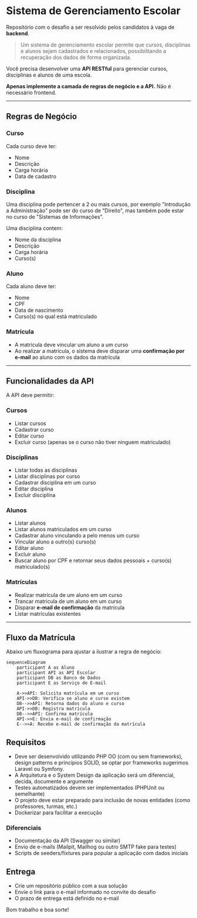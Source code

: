 # Sistema de Gerenciamento Escolar

Repositório com o desafio a ser resolvido pelos candidatos à vaga de **backend**.  

> Um sistema de gerenciamento escolar permite que cursos, disciplinas e alunos sejam cadastrados e relacionados, possibilitando a recuperação dos dados de forma organizada.  

Você precisa desenvolver uma **API RESTful** para gerenciar cursos, disciplinas e alunos de uma escola.  

**Apenas implemente a camada de regras de negócio e a API.** Não é necessário frontend.  

---

## Regras de Negócio

### Curso
Cada curso deve ter:
- Nome  
- Descrição  
- Carga horária  
- Data de cadastro  

### Disciplina
Uma disciplina pode pertencer a 2 ou mais cursos, por exemplo "Introdução a Administração" pode ser do curso de "Direito", mas também pode estar no curso de "Sistemas de Informações".

Uma disciplina contem:  
- Nome da disciplina  
- Descrição  
- Carga horária  
- Curso(s)  

### Aluno
Cada aluno deve ter:  
- Nome  
- CPF  
- Data de nascimento  
- Curso(s) no qual está matriculado  

### Matrícula
- A matrícula deve vincular um aluno a um curso  
- Ao realizar a matrícula, o sistema deve disparar uma **confirmação por e-mail** ao aluno com os dados da matrícula  

---

## Funcionalidades da API

A API deve permitir:  

### Cursos
- Listar cursos
- Cadastrar curso  
- Editar curso  
- Excluir curso (apenas se o curso não tiver ninguem matriculado)  

### Disciplinas
- Listar todas as disciplinas
- Listar disciplinas por curso  
- Cadastrar disciplina em um curso  
- Editar disciplina  
- Excluir disciplina

### Alunos
- Listar alunos
- Listar alunos matriculados em um curso
- Cadastrar aluno vinculando a pelo menos um curso
- Vincular aluno a outro(s) curso(s)  
- Editar aluno  
- Excluir aluno 
- Buscar aluno por CPF e retornar seus dados pessoais + curso(s) matriculado(s)  

### Matrículas
- Realizar matrícula de um aluno em um curso
- Trancar matricula de um aluno em um curso
- Disparar **e-mail de confirmação** da matrícula  
- Listar matrículas existentes  

---

## Fluxo da Matrícula
Abaixo um fluxograma para ajustar a ilustrar a regra de negócio:

```mermaid
sequenceDiagram
    participant A as Aluno
    participant API as API Escolar
    participant DB as Banco de Dados
    participant E as Serviço de E-mail

    A->>API: Solicita matrícula em um curso
    API->>DB: Verifica se aluno e curso existem
    DB-->>API: Retorna dados do aluno e curso
    API->>DB: Registra matrícula
    DB-->>API: Confirma matrícula
    API->>E: Envia e-mail de confirmação
    E-->>A: Recebe e-mail de confirmação da matrícula
```

## Requisitos

- Deve ser desenvolvido utilizando PHP OO (com ou sem frameworks), design patterns e princípios SOLID, se optar por frameworks sugerimos Laravel ou Symfony.
- A Arquitetura e o System Design da aplicação será um diferencial, decida, documente e argumente
- Testes automatizados devem ser implementados (PHPUnit ou semelhante)
- O projeto deve estar preparado para inclusão de novas entidades (como professores, turmas, etc.)
- Dockerizar para facilitar a execução

### Diferenciais

- Documentação da API (Swagger ou similar)
- Envio de e-mails (Mailpit, Mailhog ou outro SMTP fake para testes)
- Scripts de seeders/fixtures para popular a aplicação com dados iniciais

## Entrega

- Crie um repositório público com a sua solução
- Envie o link para o e-mail informado no convite do desafio
- O prazo de entrega está definido no e-mail

Bom trabalho e boa sorte!

